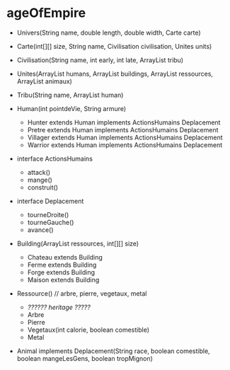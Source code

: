 # ageOfEmpire

* Univers(String name, double length, double width, Carte carte)

* Carte(int[][] size, String name, Civilisation civilisation, Unites units)

* Civilisation(String name, int early, int late, ArrayList<Tribu> tribu) 

* Unites(ArrayList<Human> humans, ArrayList<Building> buildings, ArrayList<Ressource> ressources, ArrayList<Animal> animaux) 

* Tribu(String name, ArrayList<Human> human)

* Human(int pointdeVie, String armure) 
    * Hunter extends Human implements ActionsHumains Deplacement
    * Pretre extends Human implements ActionsHumains Deplacement
    * Villager extends Human implements ActionsHumains Deplacement
    * Warrior extends Human implements ActionsHumains Deplacement

* interface ActionsHumains 
    * attack()
    * mange()
    * construit()

* interface Deplacement 
    * tourneDroite()
    * tourneGauche()
    * avance()

* Building(ArrayList<Ressource> ressources, int[][] size) 
    * Chateau extends Building 
    * Ferme extends Building
    * Forge extends Building
    * Maison extends Building
   
* Ressource() // arbre, pierre, vegetaux, metal 
   * _?????? heritage ?????_
   * Arbre
   * Pierre
   * Vegetaux(int calorie, boolean comestible)
   * Metal

* Animal implements Deplacement(String race, boolean comestible, boolean mangeLesGens, boolean tropMignon)





